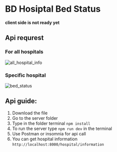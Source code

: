 # BD Hosiptal Bed Status

**client side is not ready yet**


## Api requrest

### For all hospitals
![all_hospital_info](https://github.com/raihanromi/BD-Hospital-Bed-Status/assets/98462487/72a8d8a8-9e69-4479-8410-8697e53f2763)

### Specific hospital 
![bed_status](https://github.com/raihanromi/BD-Hospital-Bed-Status/assets/98462487/92da254c-1bcd-4d85-bd9b-2bd4352b3eed)

## Api guide:

1. Download the file
1. Go to the server folder
1. Type in the folder terminal `npm install`
1. To run the server type `npm run dev` in the terminal
1. Use Postman or insomnia for api call
1. You can get hospital information `http://localhost:8000/hospital/information`
